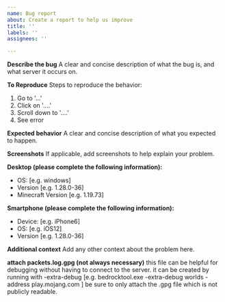 ```yaml
---
name: Bug report
about: Create a report to help us improve
title: ''
labels: ''
assignees: ''

---
```


**Describe the bug**
A clear and concise description of what the bug is,
and what server it occurs on.

**To Reproduce**
Steps to reproduce the behavior:
1. Go to '...'
2. Click on '....'
3. Scroll down to '....'
4. See error

**Expected behavior**
A clear and concise description of what you expected to happen.

**Screenshots**
If applicable, add screenshots to help explain your problem.

**Desktop (please complete the following information):**
 - OS: [e.g. windows]
 - Version [e.g. 1.28.0-36]
 - Minecraft Version [e.g. 1.19.73]

**Smartphone (please complete the following information):**
 - Device: [e.g. iPhone6]
 - OS: [e.g. iOS12]
 - Version [e.g. 1.28.0-36]

**Additional context**
Add any other context about the problem here.


**attach packets.log.gpg (not always necessary)**
this file can be helpful for debugging without having to connect to the server.
it can be created by running with -extra-debug [e.g. bedrocktool.exe -extra-debug worlds -address play.mojang.com ]
be sure to only attach the .gpg file which is not publicly readable.